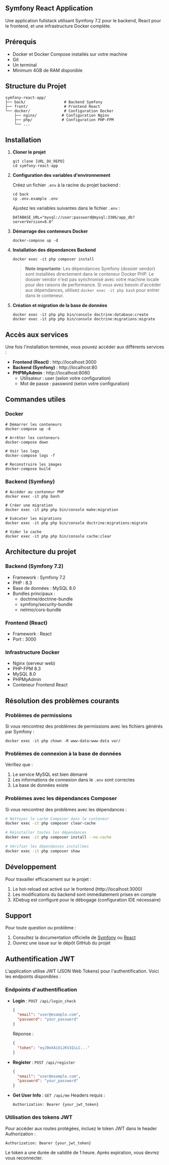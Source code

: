 ## Symfony React Application

Une application fullstack utilisant Symfony 7.2 pour le backend, React pour le frontend, et une infrastructure Docker complète.

## Prérequis

- Docker et Docker Compose installés sur votre machine
- Git
- Un terminal
- Minimum 4GB de RAM disponible

## Structure du Projet

```
symfony-react-app/
├── back/                 # Backend Symfony
├── front/                # Frontend React
└── docker/               # Configuration Docker
    ├── nginx/           # Configuration Nginx
    ├── php/             # Configuration PHP-FPM
    └── ...
```

## Installation

1. **Cloner le projet**
   ```
   git clone [URL_DU_REPO]
   cd symfony-react-app
   ```

2. **Configuration des variables d'environnement**

   Créez un fichier `.env` à la racine du projet backend :
   ```
   cd back
   cp .env.example .env
   ```

   Ajustez les variables suivantes dans le fichier `.env` :
   ```
   DATABASE_URL="mysql://user:password@mysql:3306/app_db?serverVersion=8.0"
   ```

3. **Démarrage des conteneurs Docker**
   ```
   docker-compose up -d
   ```

4. **Installation des dépendances Backend**
   ```
   docker exec -it php composer install
   ```
   > **Note importante**: Les dépendances Symfony (dossier vendor) sont installées directement dans le conteneur Docker PHP. 
   > Le dossier vendor n'est pas synchronisé avec votre machine locale pour des raisons de performance.
   > Si vous avez besoin d'accéder aux dépendances, utilisez `docker exec -it php bash` pour entrer dans le conteneur.

5. **Création et migration de la base de données**
   ```
   docker exec -it php php bin/console doctrine:database:create
   docker exec -it php php bin/console doctrine:migrations:migrate
   ```

## Accès aux services

Une fois l'installation terminée, vous pouvez accéder aux différents services :

- **Frontend (React)** : http://localhost:3000
- **Backend (Symfony)** : http://localhost:80
- **PHPMyAdmin** : http://localhost:8080
  - Utilisateur : user (selon votre configuration)
  - Mot de passe : password (selon votre configuration)

## Commandes utiles

### Docker
```
# Démarrer les conteneurs
docker-compose up -d

# Arrêter les conteneurs
docker-compose down

# Voir les logs
docker-compose logs -f

# Reconstruire les images
docker-compose build
```

### Backend (Symfony)
```
# Accéder au conteneur PHP
docker exec -it php bash

# Créer une migration
docker exec -it php php bin/console make:migration

# Exécuter les migrations
docker exec -it php php bin/console doctrine:migrations:migrate

# Vider le cache
docker exec -it php php bin/console cache:clear
```

## Architecture du projet

### Backend (Symfony 7.2)
- Framework : Symfony 7.2
- PHP : 8.3
- Base de données : MySQL 8.0
- Bundles principaux :
  - doctrine/doctrine-bundle
  - symfony/security-bundle
  - nelmio/cors-bundle

### Frontend (React)
- Framework : React
- Port : 3000

### Infrastructure Docker
- Nginx (serveur web)
- PHP-FPM 8.3
- MySQL 8.0
- PHPMyAdmin
- Conteneur Frontend React

## Résolution des problèmes courants

### Problèmes de permissions
Si vous rencontrez des problèmes de permissions avec les fichiers générés par Symfony :
```
docker exec -it php chown -R www-data:www-data var/
```

### Problèmes de connexion à la base de données
Vérifiez que :
1. Le service MySQL est bien démarré
2. Les informations de connexion dans le `.env` sont correctes
3. La base de données existe

### Problèmes avec les dépendances Composer
Si vous rencontrez des problèmes avec les dépendances :
```bash
# Nettoyer le cache Composer dans le conteneur
docker exec -it php composer clear-cache

# Réinstaller toutes les dépendances
docker exec -it php composer install --no-cache

# Vérifier les dépendances installées
docker exec -it php composer show
```

## Développement

Pour travailler efficacement sur le projet :

1. Le hot-reload est activé sur le frontend (http://localhost:3000)
2. Les modifications du backend sont immédiatement prises en compte
3. XDebug est configuré pour le débogage (configuration IDE nécessaire)

## Support

Pour toute question ou problème :
1. Consultez la documentation officielle de [Symfony](https://symfony.com/doc) ou [React](https://reactjs.org/docs)
2. Ouvrez une issue sur le dépôt GitHub du projet

## Authentification JWT

L'application utilise JWT (JSON Web Tokens) pour l'authentification. Voici les endpoints disponibles :

### Endpoints d'authentification

- **Login** : `POST /api/login_check`
  ```json
  {
    "email": "user@example.com",
    "password": "your_password"
  }
  ```
  Réponse :
  ```json
  {
    "token": "eyJ0eXAiOiJKV1QiLC..."
  }
  ```

- **Register** : `POST /api/register`
  ```json
  {
    "email": "user@example.com",
    "password": "your_password"
  }
  ```

- **Get User Info** : `GET /api/me`
  Headers requis :
  ```
  Authorization: Bearer {your_jwt_token}
  ```

### Utilisation des tokens JWT

Pour accéder aux routes protégées, incluez le token JWT dans le header Authorization :
```
Authorization: Bearer {your_jwt_token}
```

Le token a une durée de validité de 1 heure. Après expiration, vous devrez vous reconnecter.